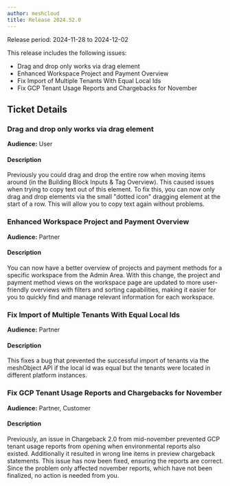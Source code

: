 ```yaml
---
author: meshcloud
title: Release 2024.52.0
---
```


Release period: 2024-11-28 to 2024-12-02

This release includes the following issues:
* Drag and drop only works via drag element
* Enhanced Workspace Project and Payment Overview
* Fix Import of Multiple Tenants With Equal Local Ids
* Fix GCP Tenant Usage Reports and Chargebacks for November
<!--truncate-->

## Ticket Details
### Drag and drop only works via drag element
**Audience:** User


#### Description
Previously you could drag and drop the entire row when moving items around (in the Building Block Inputs & Tag Overview).
This caused issues when trying to copy text out of this element.
To fix this, you can now only drag and drop elements via the small "dotted icon" dragging element at the
start of a row. This will allow you to copy text again without problems.

### Enhanced Workspace Project and Payment Overview
**Audience:** Partner


#### Description
You can now have a better overview of projects and payment methods for a specific workspace from the Admin Area. With this change, the project and payment method views on the workspace page are updated to more user-friendly overviews with filters and sorting capabilities, making it easier for you to quickly find and manage relevant information for each workspace.

### Fix Import of Multiple Tenants With Equal Local Ids
**Audience:** Partner


#### Description
This fixes a bug that prevented the successful import of tenants via the meshObject API
if the local id was equal but the tenants were located in different platform instances.

### Fix GCP Tenant Usage Reports and Chargebacks for November
**Audience:** Partner, Customer


#### Description
Previously, an issue in Chargeback 2.0 from mid-november prevented GCP tenant usage reports from opening 
when environmental reports also existed. Additionally it resulted in wrong line items in preview chargeback 
statements. This issue has now been fixed, ensuring the reports are correct. Since the problem only affected 
november reports, which have not been finalized, no action is needed from you.

